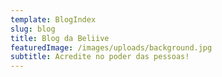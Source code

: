 ```yaml
---
template: BlogIndex
slug: blog
title: Blog da Beliive
featuredImage: /images/uploads/background.jpg
subtitle: Acredite no poder das pessoas!
---
```


